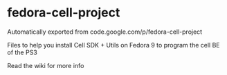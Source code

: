 # fedora-cell-project
 Automatically exported from code.google.com/p/fedora-cell-project

Files to help you install Cell SDK + Utils on Fedora 9 to program the cell BE of the PS3

Read the wiki for more info
